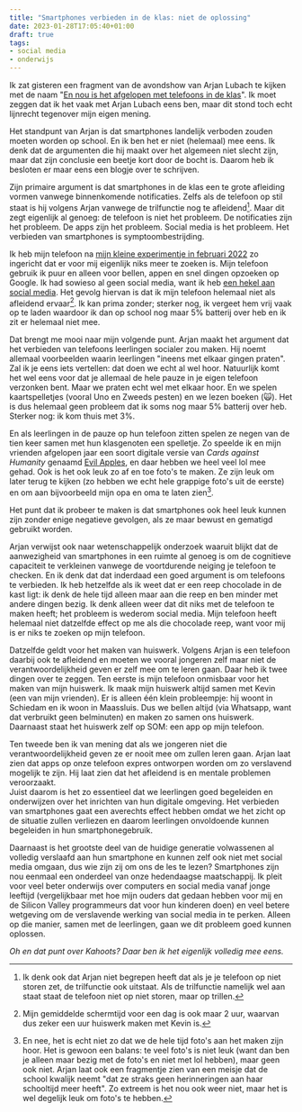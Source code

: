 ```yaml
---
title: "Smartphones verbieden in de klas: niet de oplossing"
date: 2023-01-28T17:05:40+01:00
draft: true
tags: 
- social media
- onderwijs
---
```


Ik zat gisteren een fragment van de avondshow van Arjan Lubach te kijken met de naam "[En nou is het afgelopen met telefoons in de klas](https://www.youtube.com/watch?v=cclEuSxFd_M)". Ik moet zeggen dat ik het vaak met Arjan Lubach eens ben, maar dit stond toch echt lijnrecht tegenover mijn eigen mening.

Het standpunt van Arjan is dat smartphones landelijk verboden zouden moeten worden op school. En ik ben het er niet (helemaal) mee eens. Ik denk dat de argumenten die hij maakt over het algemeen niet slecht zijn, maar dat zijn conclusie een beetje kort door de bocht is. Daarom heb ik besloten er maar eens een blogje over te schrijven.

Zijn primaire argument is dat smartphones in de klas een te grote afleiding vormen vanwege binnenkomende notificaties. Zelfs als de telefoon op stil staat is hij volgens Arjan vanwege de trilfunctie nog te afleidend[^1]. Maar dit zegt eigenlijk al genoeg: de telefoon is niet het probleem. De notificaties zijn het probleem. De apps zijn het probleem. Social media is het probleem. Het verbieden van smartphones is symptoombestrijding.

Ik heb mijn telefoon na [mijn kleine experimentje in februari 2022](https://blog.geheimesite.nl/2022/03/een-maand-zonder-telefoon.html) zo ingericht dat er voor mij eigenlijk niks meer te zoeken is. Mijn telefoon gebruik ik puur en alleen voor bellen, appen en snel dingen opzoeken op Google. Ik had sowieso al geen social media, want ik heb [een hekel aan social media](https://blog.geheimesite.nl/2021/12/social-media-wat-moeten-we-er-mee-aan.html). Het gevolg hiervan is dat ik mijn telefoon helemaal niet als afleidend ervaar[^2]. Ik kan prima zonder; sterker nog, ik vergeet hem vrij vaak op te laden waardoor ik dan op school nog maar 5% batterij over heb en ik zit er helemaal niet mee.

Dat brengt me mooi naar mijn volgende punt. Arjan maakt het argument dat het verbieden van telefoons leerlingen socialer zou maken. Hij noemt allemaal voorbeelden waarin leerlingen "ineens met elkaar gingen praten". Zal ik je eens iets vertellen: dat doen we echt al wel hoor. Natuurlijk komt het wel eens voor dat je allemaal de hele pauze in je eigen telefoon verzonken bent. Maar we praten echt wel met elkaar hoor. En we spelen kaartspelletjes (vooral Uno en Zweeds pesten) en we lezen boeken (🙀). Het is dus helemaal geen probleem dat ik soms nog maar 5% batterij over heb. Sterker nog: ik kom thuis met 3%.

En als leerlingen in de pauze op hun telefoon zitten spelen ze negen van de tien keer samen met hun klasgenoten een spelletje. Zo speelde ik en mijn vrienden afgelopen jaar een soort digitale versie van *Cards against Humanity* genaamd [Evil Apples](https://www.evilapples.com), en daar hebben we heel veel lol mee gehad. Ook is het ook leuk zo af en toe foto's te maken. Ze zijn leuk om later terug te kijken (zo hebben we echt hele grappige foto's uit de eerste) en om aan bijvoorbeeld mijn opa en oma te laten zien[^3].

Het punt dat ik probeer te maken is dat smartphones ook heel leuk kunnen zijn zonder enige negatieve gevolgen, als ze maar bewust en gematigd gebruikt worden.

Arjan verwijst ook naar wetenschappelijk onderzoek waaruit blijkt dat de aanwezigheid van smartphones in een ruimte al genoeg is om de cognitieve capaciteit te verkleinen vanwege de voortdurende neiging je telefoon te checken. En ik denk dat dat inderdaad een goed argument is om telefoons te verbieden. Ik heb hetzelfde als ik weet dat er een reep chocolade in de kast ligt: ik denk de hele tijd alleen maar aan die reep en ben minder met andere dingen bezig. Ik denk alleen weer dat dit niks met de telefoon te maken heeft; het probleem is wederom social media. Mijn telefoon heeft helemaal niet datzelfde effect op me als die chocolade reep, want voor mij is er niks te zoeken op mijn telefoon.

Datzelfde geldt voor het maken van huiswerk. Volgens Arjan is een telefoon daarbij ook te afleidend en moeten we vooral jongeren zelf maar niet de verantwoordelijkheid geven er zelf mee om te leren gaan. Daar heb ik twee dingen over te zeggen. Ten eerste is mijn telefoon onmisbaar voor het maken van mijn huiswerk. Ik maak mijn huiswerk altijd samen met Kevin (een van mijn vrienden). Er is alleen één klein probleempje: hij woont in Schiedam en ik woon in Maassluis. Dus we bellen altijd (via Whatsapp, want dat verbruikt geen belminuten) en maken zo samen ons huiswerk. Daarnaast staat het huiswerk zelf op SOM: een app op mijn telefoon.

Ten tweede ben ik van mening dat als we jongeren niet die verantwoordelijkheid geven ze er nooit mee om zullen leren gaan. Arjan laat zien dat apps op onze telefoon expres ontworpen worden om zo verslavend mogelijk te zijn. Hij laat zien dat het afleidend is en mentale problemen veroorzaakt.  
Juist daarom is het zo essentieel dat we leerlingen goed begeleiden en onderwijzen over het inrichten van hun digitale omgeving. Het verbieden van smartphones gaat een averechts effect hebben omdat we het zicht op de situatie zullen verliezen en daarom leerlingen onvoldoende kunnen begeleiden in hun smartphonegebruik.

<!-- Het verbieden van smartphones voelt voor mij als een straf voor de jongeren omdat de volwassenen zelf niet op tijd goed onderwijs hebben geregeld wat betreft smartphonegebruik. -->

<!-- Maar wat Arjan allemaal vertelt, klopt volledig. Er zit echt wel wat in. Maar voor Arjan is dit natuurlijk een ver-van-je-bedshow. Hij is geen leerling op het voortgezet onderwijs.  
Ik denk dat dit probleem voor volwassenen even groot is. Al dit wetenschappelijk onderzoek is net zo goed van toepassing op de werkvloer. Als we dan toch bezig zijn kunnen we de smartphone net zo goed ook op het werk verbieden. Ja, dan is het ineens een ander verhaal.  -->

Daarnaast is het grootste deel van de huidige generatie volwassenen al volledig verslaafd aan hun smartphone en kunnen zelf ook niet met social media omgaan, dus wie zijn zij om ons de les te lezen? Smartphones zijn nou eenmaal een onderdeel van onze hedendaagse maatschappij. Ik pleit voor veel beter onderwijs over computers en social media vanaf jonge leeftijd (vergelijkbaar met hoe mijn ouders dat gedaan hebben voor mij en de Silicon Valley programmeurs dat voor hun kinderen doen) en veel betere wetgeving om de verslavende werking van social media in te perken. Alleen op die manier, samen met de leerlingen, gaan we dit probleem goed kunnen oplossen.

*Oh en dat punt over Kahoots? Daar ben ik het eigenlijk volledig mee eens.*

[^1]: Ik denk ook dat Arjan niet begrepen heeft dat als je je telefoon op niet storen zet, de trilfunctie ook uitstaat. Als de trilfunctie namelijk wel aan staat staat de telefoon niet op niet storen, maar op trillen.

[^2]: Mijn gemiddelde schermtijd voor een dag is ook maar 2 uur, waarvan dus zeker een uur huiswerk maken met Kevin is.

[^3]: En nee, het is echt niet zo dat we de hele tijd foto's aan het maken zijn hoor. Het is gewoon een balans: te veel foto's is niet leuk (want dan ben je alleen maar bezig met de foto's en niet met lol hebben), maar geen ook niet. Arjan laat ook een fragmentje zien van een meisje dat de school kwalijk neemt "dat ze straks geen herinneringen aan haar schooltijd meer heeft". Zo extreem is het nou ook weer niet, maar het is wel degelijk leuk om foto's te hebben.
